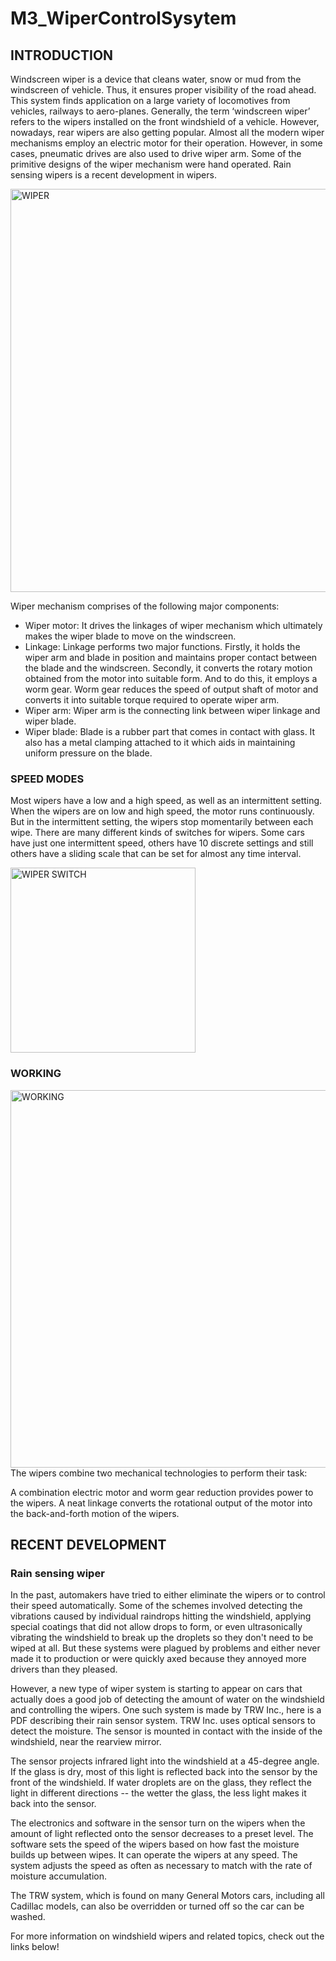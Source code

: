 # M3_WiperControlSysytem

## INTRODUCTION

 Windscreen wiper is a device that cleans water, snow or mud from the windscreen of vehicle. Thus, it ensures proper visibility of the road ahead.  This system finds application on a large variety of locomotives from vehicles, railways to aero-planes. Generally, the term ‘windscreen wiper’ refers to the wipers installed on the front windshield of a vehicle. However, nowadays, rear wipers are also getting popular.
 Almost all the modern wiper mechanisms employ an electric motor for their operation. However, in some cases, pneumatic drives are also used to drive wiper arm. Some of the primitive designs of the wiper mechanism were hand operated. Rain sensing wipers is a recent development in wipers.

<img width="645" alt="WIPER" src="https://user-images.githubusercontent.com/101088188/168420022-01828dac-fee8-4396-a9a0-523add19c3bc.png">


 Wiper mechanism comprises of the following major components:
* Wiper motor: 
It drives the linkages of wiper mechanism which ultimately makes the wiper blade to move on the windscreen.
* Linkage: 
Linkage performs two major functions. Firstly, it holds the wiper arm and blade in position and maintains proper contact between the blade and the windscreen. Secondly, it converts the rotary motion obtained from the motor into suitable form. And to do this, it employs a worm gear. Worm gear reduces the speed of output shaft of motor and converts it into suitable torque required to operate wiper arm.
* Wiper arm: 
Wiper arm is the connecting link between wiper linkage and wiper blade.
* Wiper blade: 
 Blade is a rubber part that comes in contact with glass. It also has a metal clamping attached to it which aids in maintaining uniform pressure on the blade.

### SPEED MODES
Most wipers have a low and a high speed, as well as an intermittent setting. When the wipers are on low and high speed, the motor runs continuously. But in the intermittent setting, the wipers stop momentarily between each wipe. There are many different kinds of switches for wipers. Some cars have just one intermittent speed, others have 10 discrete settings and still others have a sliding scale that can be set for almost any time interval.



<img width="296" alt="WIPER SWITCH" src="https://user-images.githubusercontent.com/101088188/168420299-9f8bbd50-62c5-4167-9cc7-b5cb2558498b.png">

### WORKING

<img width="604" alt="WORKING" src="https://user-images.githubusercontent.com/101088188/168420376-8a8b5646-3913-4ebb-98b4-337baffd475e.png">
The wipers combine two mechanical technologies to perform their task:

A combination electric motor and worm gear reduction provides power to the wipers.
A neat linkage converts the rotational output of the motor into the back-and-forth motion of the wipers.

## RECENT DEVELOPMENT

### Rain sensing wiper


In the past, automakers have tried to either eliminate the wipers or to control their speed automatically. Some of the schemes involved detecting the vibrations caused by individual raindrops hitting the windshield, applying special coatings that did not allow drops to form, or even ultrasonically vibrating the windshield to break up the droplets so they don't need to be wiped at all. But these systems were plagued by problems and either never made it to production or were quickly axed because they annoyed more drivers than they pleased.

However, a new type of wiper system is starting to appear on cars that actually does a good job of detecting the amount of water on the windshield and controlling the wipers. One such system is made by TRW Inc., here is a PDF describing their rain sensor system. TRW Inc. uses optical sensors to detect the moisture. The sensor is mounted in contact with the inside of the windshield, near the rearview mirror.

The sensor projects infrared light into the windshield at a 45-degree angle. If the glass is dry, most of this light is reflected back into the sensor by the front of the windshield. If water droplets are on the glass, they reflect the light in different directions -- the wetter the glass, the less light makes it back into the sensor.

The electronics and software in the sensor turn on the wipers when the amount of light reflected onto the sensor decreases to a preset level. The software sets the speed of the wipers based on how fast the moisture builds up between wipes. It can operate the wipers at any speed. The system adjusts the speed as often as necessary to match with the rate of moisture accumulation.

The TRW system, which is found on many General Motors cars, including all Cadillac models, can also be overridden or turned off so the car can be washed.

For more information on windshield wipers and related topics, check out the links below!



